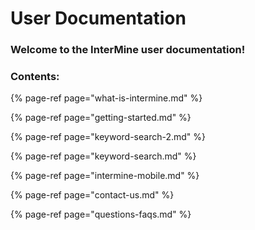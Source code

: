 # User Documentation

### Welcome to the InterMine user documentation!

### Contents: 

{% page-ref page="what-is-intermine.md" %}

{% page-ref page="getting-started.md" %}

{% page-ref page="keyword-search-2.md" %}

{% page-ref page="keyword-search.md" %}

{% page-ref page="intermine-mobile.md" %}

{% page-ref page="contact-us.md" %}

{% page-ref page="questions-faqs.md" %}

